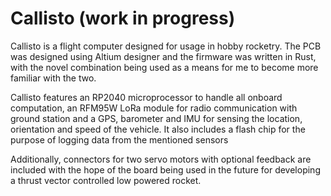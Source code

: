 # Callisto (work in progress)
Callisto is a flight computer designed for usage in hobby rocketry. The PCB was designed using Altium designer and the firmware was written in Rust, with the novel combination being used as a means for me to become more familiar with the two.

Callisto features an RP2040 microprocessor to handle all onboard computation, an RFM95W LoRa module for radio communication with ground station and a GPS, barometer and IMU for sensing the location, orientation and speed of the vehicle.
It also includes a flash chip for the purpose of logging data from the mentioned sensors 

Additionally, connectors for two servo motors with optional feedback are included with the hope of the board being used in the future for developing a thrust vector controlled low powered rocket.
